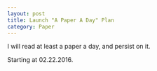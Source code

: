```yaml
---
layout: post
title: Launch "A Paper A Day" Plan
category: Paper
---
```


I will read at least a paper a day, and persist on it.

Starting at 02.22.2016.